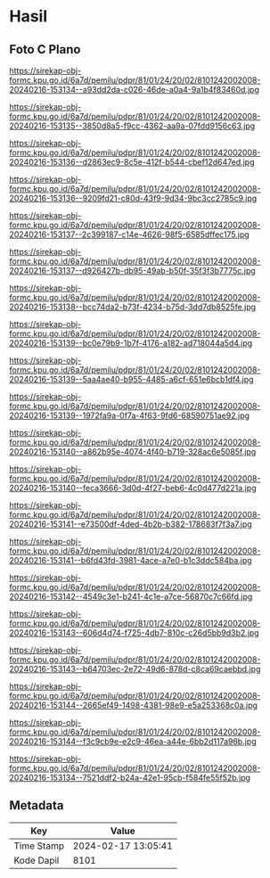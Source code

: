 # Hasil

## Foto C Plano

https://sirekap-obj-formc.kpu.go.id/6a7d/pemilu/pdpr/81/01/24/20/02/8101242002008-20240216-153134--a93dd2da-c026-46de-a0a4-9a1b4f83460d.jpg

https://sirekap-obj-formc.kpu.go.id/6a7d/pemilu/pdpr/81/01/24/20/02/8101242002008-20240216-153135--3850d8a5-f9cc-4362-aa9a-07fdd9156c63.jpg

https://sirekap-obj-formc.kpu.go.id/6a7d/pemilu/pdpr/81/01/24/20/02/8101242002008-20240216-153136--d2863ec9-8c5e-412f-b544-cbef12d647ed.jpg

https://sirekap-obj-formc.kpu.go.id/6a7d/pemilu/pdpr/81/01/24/20/02/8101242002008-20240216-153136--9209fd21-c80d-43f9-9d34-9bc3cc2785c9.jpg

https://sirekap-obj-formc.kpu.go.id/6a7d/pemilu/pdpr/81/01/24/20/02/8101242002008-20240216-153137--2c399187-c14e-4626-98f5-6585dffec175.jpg

https://sirekap-obj-formc.kpu.go.id/6a7d/pemilu/pdpr/81/01/24/20/02/8101242002008-20240216-153137--d926427b-db95-49ab-b50f-35f3f3b7775c.jpg

https://sirekap-obj-formc.kpu.go.id/6a7d/pemilu/pdpr/81/01/24/20/02/8101242002008-20240216-153138--bcc74da2-b73f-4234-b75d-3dd7db8525fe.jpg

https://sirekap-obj-formc.kpu.go.id/6a7d/pemilu/pdpr/81/01/24/20/02/8101242002008-20240216-153139--bc0e79b9-1b7f-4176-a182-ad718044a5d4.jpg

https://sirekap-obj-formc.kpu.go.id/6a7d/pemilu/pdpr/81/01/24/20/02/8101242002008-20240216-153139--5aa4ae40-b955-4485-a6cf-651e6bcb1df4.jpg

https://sirekap-obj-formc.kpu.go.id/6a7d/pemilu/pdpr/81/01/24/20/02/8101242002008-20240216-153139--1972fa9a-0f7a-4f63-9fd6-68590751ae92.jpg

https://sirekap-obj-formc.kpu.go.id/6a7d/pemilu/pdpr/81/01/24/20/02/8101242002008-20240216-153140--a862b95e-4074-4f40-b719-328ac6e5085f.jpg

https://sirekap-obj-formc.kpu.go.id/6a7d/pemilu/pdpr/81/01/24/20/02/8101242002008-20240216-153140--feca3666-3d0d-4f27-beb6-4c0d477d221a.jpg

https://sirekap-obj-formc.kpu.go.id/6a7d/pemilu/pdpr/81/01/24/20/02/8101242002008-20240216-153141--e73500df-4ded-4b2b-b382-178683f7f3a7.jpg

https://sirekap-obj-formc.kpu.go.id/6a7d/pemilu/pdpr/81/01/24/20/02/8101242002008-20240216-153141--b6fd43fd-3981-4ace-a7e0-b1c3ddc584ba.jpg

https://sirekap-obj-formc.kpu.go.id/6a7d/pemilu/pdpr/81/01/24/20/02/8101242002008-20240216-153142--4549c3e1-b241-4c1e-a7ce-56870c7c66fd.jpg

https://sirekap-obj-formc.kpu.go.id/6a7d/pemilu/pdpr/81/01/24/20/02/8101242002008-20240216-153143--606d4d74-f725-4db7-810c-c26d5bb9d3b2.jpg

https://sirekap-obj-formc.kpu.go.id/6a7d/pemilu/pdpr/81/01/24/20/02/8101242002008-20240216-153143--b64703ec-2e72-49d6-878d-c8ca69caebbd.jpg

https://sirekap-obj-formc.kpu.go.id/6a7d/pemilu/pdpr/81/01/24/20/02/8101242002008-20240216-153144--2665ef49-1498-4381-98e9-e5a253368c0a.jpg

https://sirekap-obj-formc.kpu.go.id/6a7d/pemilu/pdpr/81/01/24/20/02/8101242002008-20240216-153144--f3c9cb9e-e2c9-46ea-a44e-6bb2d117a96b.jpg

https://sirekap-obj-formc.kpu.go.id/6a7d/pemilu/pdpr/81/01/24/20/02/8101242002008-20240216-153134--7521ddf2-b24a-42e1-95cb-f584fe55f52b.jpg


## Metadata

| Key        | Value               |
| ---------- | ------------------- |
| Time Stamp | 2024-02-17 13:05:41 |
| Kode Dapil | 8101                |



